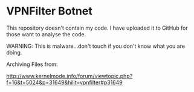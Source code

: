 # VPNFilter Botnet

This repository doesn't contain my code. I have uploaded it to GitHub for those want to analyse the code.

WARNING: This is malware...don't touch if you don't know what you are doing.

Archiving Files from:

http://www.kernelmode.info/forum/viewtopic.php?f=16&t=5024&p=31649&hilit=vpnfilter#p31649
